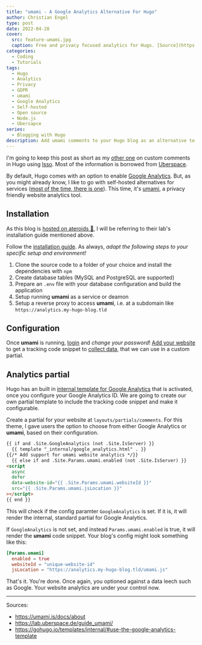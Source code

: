 ```yaml
---
title: "umami - A Google Analytics Alternative For Hugo"
author: Christian Engel
type: post
date: 2022-04-28
cover:
  src: feature-umami.jpg
  caption: Free and privacy focused analytics for Hugo. [Source](https://umami.is/)
categories:
  - Coding
  - Tutorials
tags:
  - Hugo
  - Analytics
  - Privacy
  - GDPR
  - umami
  - Google Analytics
  - Self-hosted
  - Open source
  - Node.js
  - Ubersapce
series:
  - Blogging with Hugo
description: Add umami comments to your Hugo blog as an alternative to Google Analytics. It's open source and can be self-hosted.
---
```


I'm going to keep this post as short as my [other one](/2022/03/isso-an-alternative-commenting-system-for-hugo/) on custom comments in Hugo using [Isso](https://posativ.org/isso/). Most of the information is borrowed from [Uberspace](https://lab.uberspace.de/guide_umami/).

By default, Hugo comes with an option to enable [Google Analytics](https://gohugo.io/templates/internal/#google-analytics). But, as you might already know, I like to go with self-hosted alternatives for services ([most of the time, there is one](https://github.com/awesome-selfhosted/awesome-selfhosted)). This time, it's [umami](https://umami.is/), a privacy friendly website analytics tool.

## Installation

As this blog is [hosted on ateroids :rocket:](https://uberspace.de/en/), I will be referring to their lab's installation guide mentioned above.

Follow the [installation guide](https://umami.is/docs/install). As always, _adapt the following steps to your specific setup and environment!_

1. Clone the source code to a folder of your choice and install the dependencies with `npm`
2. Create database tables (MySQL and PostgreSQL are supported)
3. Prepare an `.env` file with your database configuration and build the application
4. Setup running **umami** as a service or deamon
5. Setup a reverse proxy to access **umami**, i.e. at a subdomain like `https://analytics.my-hugo-blog.tld`

## Configuration

Once **umami** is running, [login](https://umami.is/docs/login) and _change your password_! [Add your website](https://umami.is/docs/add-a-website) to get a tracking code snippet to [collect data](https://umami.is/docs/collect-data), that we can use in a custom partial.

## Analytics partial

Hugo has an built in [internal template for Google Analytics](https://gohugo.io/templates/internal/#use-the-google-analytics-template) that is activated, once you configure your Google Analytics ID. We are going to create our own partial template to include the tracking code snippet and make it configurable.

Create a partial for your website at `layouts/partials/comments`. For this theme, I gave users the option to choose from either Google Analytics or **umami**, based on their configuration.

<!-- prettier-ignore -->
```html
{{ if and .Site.GoogleAnalytics (not .Site.IsServer) }} 
  {{ template "_internal/google_analytics.html" . }}
{{/* Add support for umami website analytics */}}
  {{ else if and .Site.Params.umami.enabled (not .Site.IsServer) }}
<script
  async
  defer
  data-website-id="{{ .Site.Params.umami.websiteId }}"
  src="{{ .Site.Params.umami.jsLocation }}"
></script>
{{ end }}
```

This will check if the config paramter `GoogleAnalytics` is set. If it is, it will render the internal, standard partial for Google Analytics.

If `GoogleAnalytics` is not set, and instead `Params.umami.enabled` is true, it will render the **umami** code snippet. Your blog's config might look something like this:

```toml
[Params.umami]
  enabled = true
  websiteId = "unique-website-id"
  jsLocation = "https://analytics.my-hugo-blog.tld/umami.js"
```

That's it. You're done. Once again, you optioned against a data leech such as Google. Your website analytics are under your control now.

---

Sources:

- https://umami.is/docs/about
- https://lab.uberspace.de/guide_umami/
- https://gohugo.io/templates/internal/#use-the-google-analytics-template
